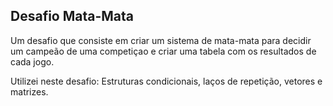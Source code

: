 ## Desafio Mata-Mata
Um desafio que consiste em criar um sistema de mata-mata para decidir um campeão de uma competiçao e criar uma tabela com os resultados de cada jogo. 

Utilizei neste desafio: Estruturas condicionais, laços de repetição, vetores e matrizes.
